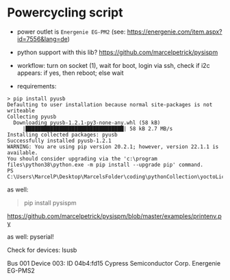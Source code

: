 # Powercycling script

* power outlet is `Energenie EG-PM2` (see: https://energenie.com/item.aspx?id=7556&lang=de)
* python support with this lib?
  https://github.com/marcelpetrick/pysispm
* workflow: turn on socket (1), wait for boot, login via ssh, check if i2c appears: if yes, then reboot; else wait


* requirements:
```
> pip install pyusb
Defaulting to user installation because normal site-packages is not writeable
Collecting pyusb
  Downloading pyusb-1.2.1-py3-none-any.whl (58 kB)
     |████████████████████████████████| 58 kB 2.7 MB/s
Installing collected packages: pyusb
Successfully installed pyusb-1.2.1
WARNING: You are using pip version 20.2.1; however, version 22.1.1 is available.
You should consider upgrading via the 'c:\program files\python38\python.exe -m pip install --upgrade pip' command.
PS C:\Users\MarcelP\Desktop\MarcelsFolder\coding\pythonCollection\yoctoLicensePrep> 

```

as well:
> pip install pysispm

https://github.com/marcelpetrick/pysispm/blob/master/examples/printenv.py

as well: pyserial!


Check for devices:
lsusb

Bus 001 Device 003: ID 04b4:fd15 Cypress Semiconductor Corp. Energenie EG-PMS2
